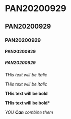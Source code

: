 # PAN20200929
## PAN20200929
### PAN20200929
#### PAN20200929
##### PAN20200929

*THis text will be italic*

_THis text will be italic_

**THis text will be bold**

__THis text will be bold*__

*YOU **Can** combine them*
